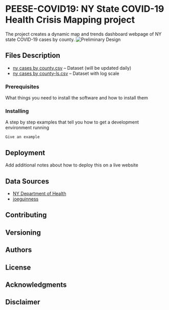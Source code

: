 # PEESE-COVID19: NY State COVID-19 Health Crisis Mapping project
The project creates a dynamic map and trends dashboard webpage of NY state COVID-19 cases by county. 
![Preliminary Design]( https://github.com/PEESEgroup/PEESE-COVID19/blob/master/Capture.PNG
)
## Files Description 

* [ny cases by county.csv](https://github.com/PEESEgroup/PEESE-COVID19/blob/master/ny%20cases%20by%20county.csv) – Dataset (will be updated daily)
* [ny cases by county-ls.csv](https://github.com/PEESEgroup/PEESE-COVID19/blob/master/ny%20cases%20by%20county%20-%20ls.csv) – Dataset with log scale

### Prerequisites

What things you need to install the software and how to install them

### Installing

A step by step examples that tell you how to get a development environment running

```
Give an example
```

## Deployment

Add additional notes about how to deploy this on a live website

## Data Sources

* [NY Department of Health]( https://coronavirus.health.ny.gov/county-county-breakdown-positive-cases) 
* [joeguinness]( https://github.com/joeguinness/covid19data/blob/master/ny_county_cases.csv)

## Contributing

## Versioning

## Authors

## License

## Acknowledgments

## Disclaimer

